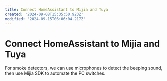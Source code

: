 ```yaml
---
title: Connect HomeAssistant to Mijia and Tuya
created: '2024-09-08T15:35:50.923Z'
modified: '2024-09-15T06:06:04.217Z'
---
```


# Connect HomeAssistant to Mijia and Tuya

For smoke detectors, we can use microphones to detect the beeping sound, then use Mijia SDK to automate the PC switches.
